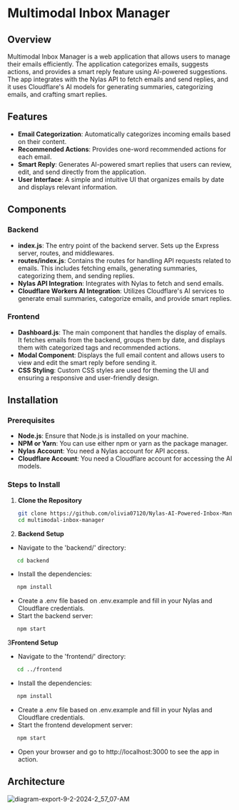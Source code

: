 # Multimodal Inbox Manager

## Overview

Multimodal Inbox Manager is a web application that allows users to manage their emails efficiently. The application categorizes emails, suggests actions, and provides a smart reply feature using AI-powered suggestions. The app integrates with the Nylas API to fetch emails and send replies, and it uses Cloudflare's AI models for generating summaries, categorizing emails, and crafting smart replies.

## Features

- **Email Categorization**: Automatically categorizes incoming emails based on their content.
- **Recommended Actions**: Provides one-word recommended actions for each email.
- **Smart Reply**: Generates AI-powered smart replies that users can review, edit, and send directly from the application.
- **User Interface**: A simple and intuitive UI that organizes emails by date and displays relevant information.

## Components

### Backend

- **index.js**: The entry point of the backend server. Sets up the Express server, routes, and middlewares.
- **routes/index.js**: Contains the routes for handling API requests related to emails. This includes fetching emails, generating summaries, categorizing them, and sending replies.
- **Nylas API Integration**: Integrates with Nylas to fetch and send emails.
- **Cloudflare Workers AI Integration**: Utilizes Cloudflare's AI services to generate email summaries, categorize emails, and provide smart replies.

### Frontend

- **Dashboard.js**: The main component that handles the display of emails. It fetches emails from the backend, groups them by date, and displays them with categorized tags and recommended actions.
- **Modal Component**: Displays the full email content and allows users to view and edit the smart reply before sending it.
- **CSS Styling**: Custom CSS styles are used for theming the UI and ensuring a responsive and user-friendly design.

## Installation

### Prerequisites

- **Node.js**: Ensure that Node.js is installed on your machine.
- **NPM or Yarn**: You can use either npm or yarn as the package manager.
- **Nylas Account**: You need a Nylas account for API access.
- **Cloudflare Account**: You need a Cloudflare account for accessing the AI models.

### Steps to Install

1. **Clone the Repository**
   ```sh
   git clone https://github.com/olivia07120/Nylas-AI-Powered-Inbox-Manager.git
   cd multimodal-inbox-manager
   ```
   
2. **Backend Setup**
- Navigate to the 'backend/' directory:
```sh
   cd backend
```
- Install the dependencies:
```sh
   npm install
```
- Create a .env file based on .env.example and fill in your Nylas and Cloudflare credentials.
- Start the backend server:
```sh
   npm start
```

3**Frontend Setup**
- Navigate to the 'frontend/' directory:
```sh
   cd ../frontend
```
- Install the dependencies:
```sh
   npm install
```
- Create a .env file based on .env.example and fill in your Nylas and Cloudflare credentials.
- Start the frontend development server:
```sh
   npm start
```
- Open your browser and go to http://localhost:3000 to see the app in action.

## Architecture
![diagram-export-9-2-2024-2_57_07-AM](https://github.com/user-attachments/assets/b075d9e7-2b5b-45a8-b89f-f49fbc431a81)




